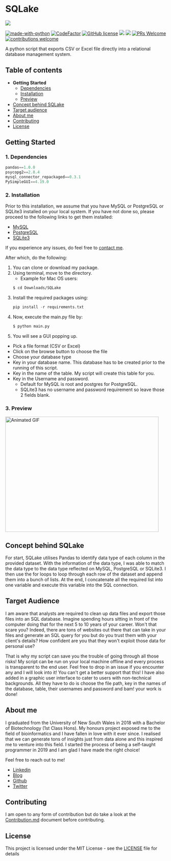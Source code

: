 # SQLake
![](https://github.com/kianweelee/SQLake/blob/master/Images/Logo.png)

[![made-with-python](https://img.shields.io/badge/Made%20with-Python-1f425f.svg)](https://www.python.org/)
[![CodeFactor](https://www.codefactor.io/repository/github/kianweelee/sqlake/badge)](https://www.codefactor.io/repository/github/kianweelee/sqlake)
[![GitHub license](https://img.shields.io/github/license/Naereen/StrapDown.js.svg)](https://github.com/kianweelee/SQLake/blob/master/LICENSE)
![](https://img.shields.io/github/last-commit/kianweelee/SQLake)
![](https://img.shields.io/bitbucket/issues-raw/kianweelee/sqlake)
[![PRs Welcome](https://img.shields.io/badge/PRs-welcome-brightgreen.svg?style=flat-square)](https://github.com/kianweelee/SQLake/pulls)
[![contributions welcome](https://img.shields.io/badge/contributions-welcome-brightgreen.svg?style=flat)](https://github.com/kianweelee/SQLake/issues)

A python script that exports CSV or Excel file directly into a relational database management system.

## Table of contents
- **Getting Started**
  - [ Dependencies ](#dependencies)
  - [ Installation ](#installation)
  - [ Preview ](#preview)
- [Concept behind SQLake](#concept)
- [Target audience](#audience)
- [About me](#aboutme)
- [Contributing](#contributing)
- [License](#license)


## Getting Started
<a name="dependencies"></a>
### 1. Dependencies
```py
pandas==1.0.0
psycopg2==2.8.4
mysql_connector_repackaged==0.3.1
PySimpleGUI==4.19.0
```
<a name="installation"></a>
### 2. Installation
Prior to this installation, we assume that you have MySQL or PostgreSQL or SQLite3 installed on your local system. If you have not done so, please proceed to the following links to get them installed:
- [MySQL](https://www.sitepoint.com/how-to-install-mysql/)
- [PostgreSQL](https://www.2ndquadrant.com/en/blog/pginstaller-install-postgresql/)
- [SQLite3](https://www.servermania.com/kb/articles/install-sqlite/)

If you experience any issues, do feel free to [contact me](#aboutme).

After which, do the following:

1. You can clone or download my package.
2. Using terminal, move to the directory. 
   - Example for Mac OS users: 
   ```bash
   $ cd Downloads/SQLake
   ```
3. Install the required packages using:
   ```py
   pip install -r requirements.txt
   ```
4. Now, execute the main.py file by:
   ```py
   $ python main.py
   ```
5. You will see a GUI popping up.
  - Pick a file format (CSV or Excel)
  - Click on the browse button to choose the file
  - Choose your database type
  - Key in your database name. This database has to be created prior to the running of this script.
  - Key in the name of the table. My script will create this table for you.
  - Key in the Username and password. 
    - Default for MySQL is root and postgres for PostgreSQL. 
    - SQLite3 has no username and password requirement so leave those 2 fields blank.
  
<a name="preview"></a>
### 3. Preview
<img src="https://media.giphy.com/media/S8MxlxBk86XKktx0zQ/giphy.gif" alt="Animated GIF" style="width: 480px; height: 360px; left: 0px; top: 0px; opacity: 1;">

<a name="concept"></a>
## Concept behind SQLake
For start, SQLake utilises Pandas to identify data type of each column in the provided dataset. With the information of the data type, I was able to match the data type to the data type reflected on MySQL, PostgreSQL or SQLite3. I then use the for loops to loop through each row of the dataset and append them into a bunch of lists. At the end, I concatenate all the required list into one variable and execute this variable into the SQL connection.

<a name="audience"></a>
## Target Audience
I am aware that analysts are required to clean up data files and export those files into an SQL database. Imagine spending hours sitting in front of the computer doing that for the next 5 to 10 years of your career. Won't that scare you? Indeed, there are tons of websites out there that can take in your files and generate an SQL query for you but do you trust them with your client's details? How confident are you that they won't exploit those data for personal use? 

That is why my script can save you the trouble of going through all those risks! My script can be run on your local machine offline and every process is transparent to the end user. Feel free to drop in an issue if you encounter any and I will look into it! You can't get a better support that this! I have also added in a graphic user interface to cater to users with non-technical backgrounds. All they have to do is choose the file path, key in the names of the database, table, their usernames and password and bam! your work is done!

<a name="aboutme"></a>
## About me
I graduated from the University of New South Wales in 2018 with a Bachelor of Biotechnology (1st Class Hons). My honours project exposed me to the field of bioinformatics and I have fallen in love with it ever since. I realised that we can generate tons of insights just from data alone and this inspired me to venture into this field. I started the process of being a self-taught programmer in 2019 and I am glad I have made the right choice!

Feel free to reach out to me!
- [Linkedin](https://www.linkedin.com/in/kianweelee/)
- [Blog](https://coderkian.com/)
- [Github](https://github.com/kianweelee)
- [Twitter](https://twitter.com/CoderKianWee)

<a name="Contributing"></a>
## Contributing
I am open to any form of contribution but do take a look at the [Contribution.md](https://github.com/kianweelee/SQLake/blob/master/Contribution.md) document before contributing.

<a name="license"></a>
## License
This project is licensed under the MIT License - see the [LICENSE](https://github.com/kianweelee/SQLake/blob/master/LICENSE) file for details
